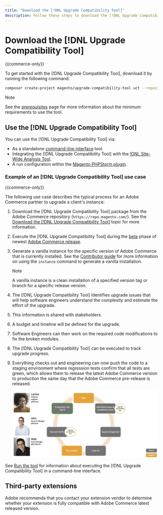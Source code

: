 ```yaml
---
title: "Download the [!DNL Upgrade Compatibility Tool]"
description: Follow these steps to download the [!DNL Upgrade Compatibility Tool] for your Adobe Commerce project.
---
```


# Download the [!DNL Upgrade Compatibility Tool]

{{commerce-only}}

To get started with the [!DNL Upgrade Compatibility Tool], download it by running the following command:

```bash
composer create-project magento/upgrade-compatibility-tool uct --repository https://repo.magento.com
```

   >[!NOTE]
   >
   > See the [prerequisites](../upgrade-compatibility-tool/prerequisites.md) page for more information about the minimum requirements to use the tool.

## Use the [!DNL Upgrade Compatibility Tool]

You can use the [!DNL Upgrade Compatibility Tool] via:

- As a standalone [command-line interface](../upgrade-compatibility-tool/run.md) tool.
- Integrating the [!DNL Upgrade Compatibility Tool] with the [!DNL Site-Wide Analysis Tool](../upgrade-compatibility-tool/integrate-analysis-tool.md).
- A run configuration within the [Magento PHPStorm plugin](../upgrade-compatibility-tool/run-configuration-phpstorm-plugin.md).

### Example of an [!DNL Upgrade Compatibility Tool] use case

{{commerce-only}}

The following use case describes the typical process for an Adobe Commerce partner to upgrade a client's instance:

1. Download the [!DNL Upgrade Compatibility Tool] package from the Adobe Commerce repository (`https://repo.magento.com/`). See the [Download the [!DNL Upgrade Compatibility Tool]](../upgrade-compatibility-tool/install.md#download-the-upgrade-compatibility-tool) topic for more information.
1. Execute the [!DNL Upgrade Compatibility Tool] during the [beta](https://devdocs.magento.com/release/beta-program.html) phase of newest [Adobe Commerce release](https://devdocs.magento.com/release/). 
1. Generate a vanilla instance for the specific version of Adobe Commerce that is currently installed. See the [Contributor guide](https://devdocs.magento.com/contributor-guide/contributing.html#vanilla-pr) for more information on using the `instance` command to generate a vanilla installation.

   >[!NOTE]
   >
   >A vanilla instance is a clean installation of a specified version tag or branch for a specific release version.

1. The [!DNL Upgrade Compatibility Tool] Identifies upgrade issues that will help software engineers understand the complexity and estimate the effort of the upgrade.
1. This information is shared with stakeholders.
1. A budget and timeline will be defined for the upgrade.
1. Software Engineers can then work on the required code modifications to fix the broken modules.
1. The [!DNL Upgrade Compatibility Tool] can be executed to track upgrade progress.
1. Everything checks out and engineering can now push the code to a staging environment where regression tests confirm that all tests are green, which allows them to release the latest Adobe Commerce version to production the same day that the Adobe Commerce pre-release is released.

   ![[!DNL Upgrade Compatibility Tool] audience](../../assets/upgrade-guide/audience-uct-v3.png)

See [Run the tool](../upgrade-compatibility-tool/run.md) for information about executing the [!DNL Upgrade Compatibility Tool] in a command-line interface.

## Third-party extensions

Adobe recommends that you contact your extension vendor to determine whether your extension is fully compatible with Adobe Commerce latest released version.
